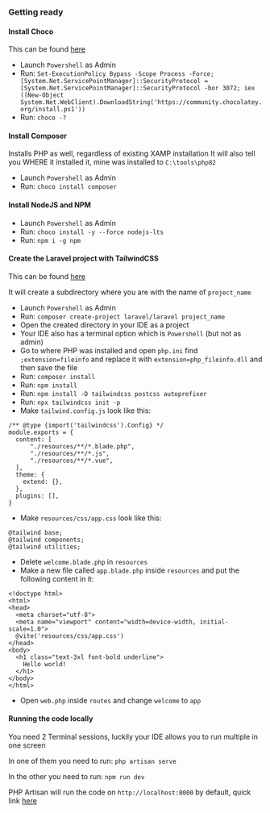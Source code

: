 ### Getting ready

#### Install Choco
This can be found [here](https://chocolatey.org/install)

* Launch `Powershell` as Admin
* Run: `Set-ExecutionPolicy Bypass -Scope Process -Force; [System.Net.ServicePointManager]::SecurityProtocol = [System.Net.ServicePointManager]::SecurityProtocol -bor 3072; iex ((New-Object System.Net.WebClient).DownloadString('https://community.chocolatey.org/install.ps1'))`
* Run: `choco -?`

#### Install Composer
Installs PHP as well, regardless of existing XAMP installation
It will also tell you WHERE it installed it, mine was installed to `C:\tools\php82`

* Launch `Powershell` as Admin
* Run: `choco install composer`

#### Install NodeJS and NPM

* Launch `Powershell` as Admin
* Run: `choco install -y --force nodejs-lts`
* Run: `npm i -g npm`

#### Create the Laravel project with TailwindCSS
This can be found [here](https://tailwindcss.com/docs/guides/laravel)

It will create a subdirectory where you are with the name of `project_name`

* Launch `Powershell` as Admin
* Run: `composer create-project laravel/laravel project_name`
* Open the created directory in your IDE as a project
* Your IDE also has a terminal option which is `Powershell` (but not as admin)
* Go to where PHP was installed and open `php.ini` find `;extension=fileinfo` and replace it with `extension=php_fileinfo.dll` and then save the file
* Run: `composer install`
* Run: `npm install`
* Run: `npm install -D tailwindcss postcss autoprefixer`
* Run: `npx tailwindcss init -p`
* Make `tailwind.config.js` look like this:
```
/** @type {import('tailwindcss').Config} */
module.exports = {
  content: [
      "./resources/**/*.blade.php",
      "./resources/**/*.js",
      "./resources/**/*.vue",
  ],
  theme: {
    extend: {},
  },
  plugins: [],
}

```
* Make `resources/css/app.css` look like this:
```
@tailwind base;
@tailwind components;
@tailwind utilities;

```
* Delete `welcome.blade.php` in `resources`
* Make a new file called `app.blade.php` inside `resources` and put the following content in it:
```
<!doctype html>
<html>
<head>
  <meta charset="utf-8">
  <meta name="viewport" content="width=device-width, initial-scale=1.0">
  @vite('resources/css/app.css')
</head>
<body>
  <h1 class="text-3xl font-bold underline">
    Hello world!
  </h1>
</body>
</html>
```
* Open `web.php` inside `routes` and change `welcome` to `app`

#### Running the code locally
You need 2 Terminal sessions, luckily your IDE allows you to run multiple in one screen

In one of them you need to run: `php artisan serve`

In the other you need to run: `npm run dev`

PHP Artisan will run the code on `http://localhost:8000` by default, quick link [here](http://localhost:8000)
